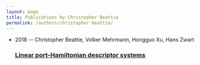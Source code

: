 ```yaml
---
layout: page
title: Publications by Christopher Beattie
permalink: /authors/christopher-beattie/
---
```


<ul class="post-list">

  <li>
    <span class="post-meta">2018 -- Christopher Beattie, Volker Mehrmann, Hongguo Xu, Hans Zwart</span>
    <h3><a class="post-link" href="../../linear-port-hamiltonian-descriptor-systems">Linear port-Hamiltonian descriptor systems</a></h3>
  </li>
</ul>
